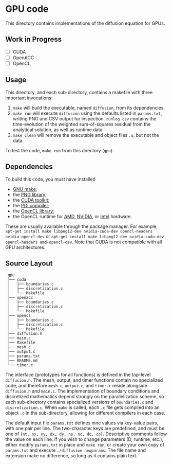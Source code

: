 # GPU code

This directory contains implementations of the diffusion equation for GPUs.

## Work in Progress

 - [ ] CUDA
 - [ ] OpenACC
 - [ ] OpenCL

## Usage

This directory, and each sub-directory, contains a makefile with three important invocations:
 1. ```make``` will build the executable, named ```diffusion```, from its dependencies.
 2. ```make run``` will execute ```diffusion``` using the defaults listed in ```params.txt```,
    writing PNG and CSV output for inspection. ```runlog.csv``` contains the time-evolution of
    the weighted sum-of-squares residual from the analytical solution, as well as runtime data.
 3. ```make clean``` will remove the executable and object files ```.o```, but not the data.

To test the code, ```make run``` from this directory (```gpu```).

## Dependencies

To build this code, you must have installed
 * [GNU make](https://www.gnu.org/software/make/);
 * the [PNG library](http://www.libpng.org/pub/png/libpng.html);
 * the [CUDA toolkit](https://developer.nvidia.com/cuda-llvm-compiler);
 * the [PGI compiler](http://www.pgroup.com/products/community.htm); 
 * the [OpenCL library](https://www.khronos.org/opencl/);
 * the OpenCL runtime for [AMD](http://developer.amd.com/tools-and-sdks/opencl-zone/),
   [NVIDIA](https://developer.nvidia.com/opencl), or
   [Intel](https://software.intel.com/en-us/articles/opencl-drivers) hardware.

These are usually available through the package manager. For example,
```apt-get install make libpng12-dev nvidia-cuda-dev opencl-headers nvidia-opencl-dev```
or ```apt-get install make libpng12-dev nvidia-cuda-dev opencl-headers amd-opencl-dev```.
Note that CUDA is not compatible with all GPU architectures.

## Source Layout

```
 gpu
 ├── cuda
 │   ├── boundaries.c
 │   ├── discretization.c
 │   └── Makefile
 ├── openacc
 │   ├── boundaries.c
 │   ├── discretization.c
 │   └── Makefile
 ├── opencl
 │   ├── boundaries.c
 │   ├── discretization.c
 │   └── Makefile
 ├── diffusion.h
 ├── main.c
 ├── Makefile
 ├── mesh.c
 ├── output.c
 ├── params.txt
 ├── README.md
 └── timer.c
```

The interface (prototypes for all functions) is defined in the top-level ```diffusion.h```.
The mesh, output, and timer functions contain no specialized code, and therefore
```mesh.c```, ```output.c```, and ```timer.c``` reside alongside ```diffusion.h``` and ```main.c```.
The implementation of boundary conditions and discretized mathematics depend strongly on
the parallelization scheme, so each sub-directory contains specialized versions of ```boundaries.c```
and ```discretization.c```. When ```make``` is called, each ```.c``` file gets compiled into an object ```.o``` in the
sub-directory, allowing for different compilers in each case. 

The default input file ```params.txt``` defines nine values via key-value pairs,
with one pair per line. The two-character keys are predefined, and must be one of
```{nt, nx, ny, dx, dy, ns, nc, dc, co}```. Descriptive comments follow the value on each line.
If you wish to change parameters (D, runtime, etc.), either modify ```params.txt``` in place and
```make run```, or create your own copy of ```params.txt``` and execute ```./diffusion newparams```.
The file name and extension make no difference, so long as it contains plain text.
